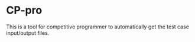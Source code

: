 # CP-pro
This is a tool for competitive programmer to automatically get the test case input/output files.
